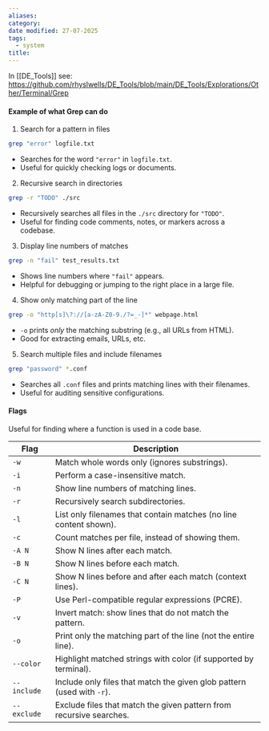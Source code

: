 ```yaml
---
aliases: 
category: 
date modified: 27-07-2025
tags:
  - system
title:
---
```

In [[DE_Tools]] see:
https://github.com/rhyslwells/DE_Tools/blob/main/DE_Tools/Explorations/Other/Terminal/Grep

#### Example of what Grep can do 

 1. Search for a pattern in files

```bash
grep "error" logfile.txt
```

* Searches for the word `"error"` in `logfile.txt`.
* Useful for quickly checking logs or documents.

 2. Recursive search in directories

```bash
grep -r "TODO" ./src
```

* Recursively searches all files in the `./src` directory for `"TODO"`.
* Useful for finding code comments, notes, or markers across a codebase.

 3. Display line numbers of matches

```bash
grep -n "fail" test_results.txt
```

* Shows line numbers where `"fail"` appears.
* Helpful for debugging or jumping to the right place in a large file.

 4. Show only matching part of the line

```bash
grep -o "http[s]\?://[a-zA-Z0-9./?=_-]*" webpage.html
```

* `-o` prints *only* the matching substring (e.g., all URLs from HTML).
* Good for extracting emails, URLs, etc.

 5. Search multiple files and include filenames

```bash
grep "password" *.conf
```

* Searches all `.conf` files and prints matching lines with their filenames.
* Useful for auditing sensitive configurations.

#### Flags

Useful for finding where a function is used in a code base.

|Flag|Description|
|---|---|
|`-w`|Match whole words only (ignores substrings).|
|`-i`|Perform a case-insensitive match.|
|`-n`|Show line numbers of matching lines.|
|`-r`|Recursively search subdirectories.|
|`-l`|List only filenames that contain matches (no line content shown).|
|`-c`|Count matches per file, instead of showing them.|
|`-A N`|Show N lines after each match.|
|`-B N`|Show N lines before each match.|
|`-C N`|Show N lines before and after each match (context lines).|
|`-P`|Use Perl-compatible regular expressions (PCRE).|
|`-v`|Invert match: show lines that do not match the pattern.|
|`-o`|Print only the matching part of the line (not the entire line).|
|`--color`|Highlight matched strings with color (if supported by terminal).|
|`--include`|Include only files that match the given glob pattern (used with `-r`).|
|`--exclude`|Exclude files that match the given pattern from recursive searches.|





